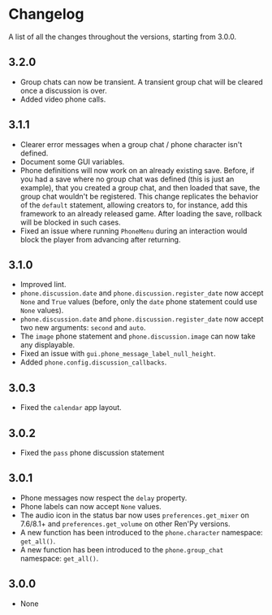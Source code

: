 # Changelog

A list of all the changes throughout the versions, starting from 3.0.0.

## 3.2.0
- Group chats can now be transient. A transient group chat will be cleared once a discussion is over.
- Added video phone calls.

## 3.1.1
- Clearer error messages when a group chat / phone character isn't defined.
- Document some GUI variables.
- Phone definitions will now work on an already existing save. Before, if you had a save where no group chat was defined (this is just an example), that you created a group chat, and then loaded that save, the group chat wouldn't be registered. This change replicates the behavior of the `default` statement, allowing creators to, for instance, add this framework to an already released game. After loading the save, rollback will be blocked in such cases.
- Fixed an issue where running `PhoneMenu` during an interaction would block the player from advancing after returning.

## 3.1.0
- Improved lint.
- `phone.discussion.date` and `phone.discussion.register_date` now accept `None` and `True` values (before, only the `date` phone statement could use `None` values).
- `phone.discussion.date` and `phone.discussion.register_date` now accept two new arguments: `second` and `auto`.
- The `image` phone statement and `phone.discussion.image` can now take any displayable.
- Fixed an issue with `gui.phone_message_label_null_height`.
- Added `phone.config.discussion_callbacks`.

## 3.0.3
- Fixed the `calendar` app layout.

## 3.0.2
- Fixed the `pass` phone discussion statement

## 3.0.1
- Phone messages now respect the `delay` property.
- Phone labels can now accept `None` values.
- The audio icon in the status bar now uses `preferences.get_mixer` on 7.6/8.1+ and `preferences.get_volume` on other Ren'Py versions.
- A new function has been introduced to the `phone.character` namespace: `get_all()`.
- A new function has been introduced to the `phone.group_chat` namespace: `get_all()`.

## 3.0.0
- None